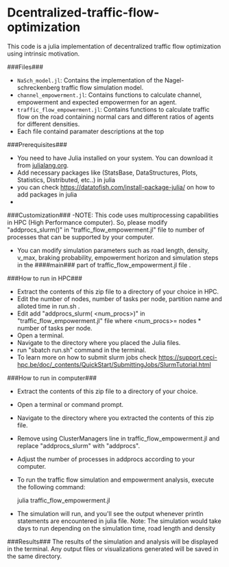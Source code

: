 # Dcentralized-traffic-flow-optimization
This code is a julia implementation of decentralized traffic flow optimization using intrinsic motivation. 

###Files###
- `NaSch_model.jl`: Contains the implementation of the Nagel-schreckenberg traffic flow simulation model.
- `channel_empowerment.jl`: Contains functions to calculate channel, empowerment and expected empowermen for an agent.
- `traffic_flow_empowerment.jl`: Contains functions to calculate traffic flow on the road containing normal cars and different ratios of agents for different densities.
- Each file containd paramater descriptions at the top

###Prerequisites###

- You need to have Julia installed on your system. You can download it from [julialang.org](https://julialang.org/downloads/).
- Add necessary packages like (StatsBase, DataStructures, Plots, Statistics, Distributed, etc..) in julia
- you can check https://datatofish.com/install-package-julia/ on how to add packages in julia
- 
###Customization###
-NOTE: This code uses multiprocessing capabilities in HPC (High Performance computer). So, please modify "addprocs_slurm()" in "traffic_flow_empowerment.jl" file to number of processes that can be supported by your computer.
- You can modify simulation parameters such as road length, density, v_max, braking probability, empowerment horizon and simulation steps in the ####main### part of traffic_flow_empowerment.jl file .

###How to run in HPC###
- Extract the contents of this zip file to a directory of your choice in HPC.
- Edit the number of nodes, number of tasks per node, partition name and alloted time  in run.sh .
- Edit add "addprocs_slurm( <num_procs>)" in "traffic_flow_empowerment.jl" file where <num_procs>= nodes * number of tasks per node.
- Open a terminal.
- Navigate to the directory where you placed the Julia files.
- run "sbatch run.sh" command in the terminal.
- To learn more on how to submit slurm jobs check https://support.ceci-hpc.be/doc/_contents/QuickStart/SubmittingJobs/SlurmTutorial.html
  
###How to run in computer###
- Extract the contents of this zip file to a directory of your choice.
- Open a terminal or command prompt.
- Navigate to the directory where you extracted the contents of this zip file.
- Remove using ClusterManagers line in traffic_flow_empowerment.jl and replace "addprocs_slurm" with "addprocs".
- Adjust the number of processes in addprocs according to your computer.
- To run the traffic flow simulation and empowerment analysis, execute the following command:

   julia traffic_flow_empowerment.jl

- The simulation will run, and you'll see the output whenever println statements are encountered in julia file.
Note: The simulation would take days to run depending on the simulation time, road length and density

###Results###
The results of the simulation and analysis will be displayed in the terminal. 
Any output files or visualizations generated will be saved in the same directory.
